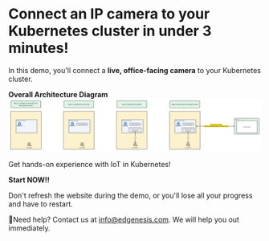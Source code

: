 # Connect an IP camera to your Kubernetes cluster in under 3 minutes!

In this demo, you'll connect a **live, office-facing camera** to your Kubernetes cluster.

**Overall Architecture Diagram**
![Architecture](../images/shifu/overall_architecture.png)

Get hands-on experience with IoT in Kubernetes!

**Start NOW!!**

Don't refresh the website during the demo, or you'll lose all your progress and have to restart.

🔔Need help? Contact us at [info@edgenesis.com](mailto:info@edgenesis.com). We will help you out immediately.

